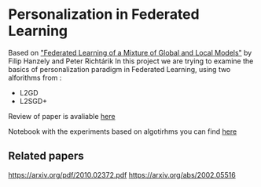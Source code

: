 # Personalization in Federated Learning

Based on ["Federated Learning of a Mixture of Global and Local Models"](https://arxiv.org/pdf/2002.05516.pdf) by Filip Hanzely and Peter Richtárik
In this project we are trying to examine the basics of personalization paradigm in Federated Learning, using two alforithms from :

* L2GD
* L2SGD+

Review of paper is avaliable [here](https://github.com/Get-My-Money/OMML-Project/blob/main/Paper_Overview_analysis.pdf)

Notebook with the experiments based on algotirhms you can find [here](https://github.com/Get-My-Money/OMML-Project/blob/main/project.ipynb)


## Related papers
https://arxiv.org/pdf/2010.02372.pdf
https://arxiv.org/abs/2002.05516



